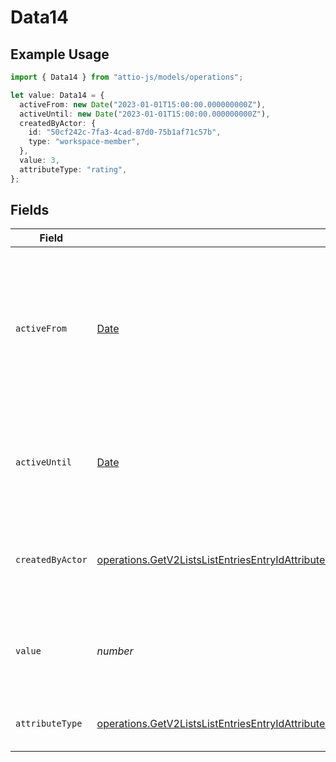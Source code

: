 # Data14

## Example Usage

```typescript
import { Data14 } from "attio-js/models/operations";

let value: Data14 = {
  activeFrom: new Date("2023-01-01T15:00:00.000000000Z"),
  activeUntil: new Date("2023-01-01T15:00:00.000000000Z"),
  createdByActor: {
    id: "50cf242c-7fa3-4cad-87d0-75b1af71c57b",
    type: "workspace-member",
  },
  value: 3,
  attributeType: "rating",
};
```

## Fields

| Field                                                                                                                                                                                                                                                                                                                  | Type                                                                                                                                                                                                                                                                                                                   | Required                                                                                                                                                                                                                                                                                                               | Description                                                                                                                                                                                                                                                                                                            | Example                                                                                                                                                                                                                                                                                                                |
| ---------------------------------------------------------------------------------------------------------------------------------------------------------------------------------------------------------------------------------------------------------------------------------------------------------------------- | ---------------------------------------------------------------------------------------------------------------------------------------------------------------------------------------------------------------------------------------------------------------------------------------------------------------------- | ---------------------------------------------------------------------------------------------------------------------------------------------------------------------------------------------------------------------------------------------------------------------------------------------------------------------- | ---------------------------------------------------------------------------------------------------------------------------------------------------------------------------------------------------------------------------------------------------------------------------------------------------------------------- | ---------------------------------------------------------------------------------------------------------------------------------------------------------------------------------------------------------------------------------------------------------------------------------------------------------------------- |
| `activeFrom`                                                                                                                                                                                                                                                                                                           | [Date](https://developer.mozilla.org/en-US/docs/Web/JavaScript/Reference/Global_Objects/Date)                                                                                                                                                                                                                          | :heavy_check_mark:                                                                                                                                                                                                                                                                                                     | The point in time at which this value was made "active". `active_from` can be considered roughly analogous to `created_at`.                                                                                                                                                                                            | 2023-01-01T15:00:00.000000000Z                                                                                                                                                                                                                                                                                         |
| `activeUntil`                                                                                                                                                                                                                                                                                                          | [Date](https://developer.mozilla.org/en-US/docs/Web/JavaScript/Reference/Global_Objects/Date)                                                                                                                                                                                                                          | :heavy_check_mark:                                                                                                                                                                                                                                                                                                     | The point in time at which this value was deactivated. If `null`, the value is active.                                                                                                                                                                                                                                 | 2023-01-01T15:00:00.000000000Z                                                                                                                                                                                                                                                                                         |
| `createdByActor`                                                                                                                                                                                                                                                                                                       | [operations.GetV2ListsListEntriesEntryIdAttributesAttributeValuesDataEntriesAttributesValuesResponse200ApplicationJSONResponseBody14CreatedByActor](../../models/operations/getv2listslistentriesentryidattributesattributevaluesdataentriesattributesvaluesresponse200applicationjsonresponsebody14createdbyactor.md) | :heavy_check_mark:                                                                                                                                                                                                                                                                                                     | The actor that created this value.                                                                                                                                                                                                                                                                                     | {<br/>"type": "workspace-member",<br/>"id": "50cf242c-7fa3-4cad-87d0-75b1af71c57b"<br/>}                                                                                                                                                                                                                               |
| `value`                                                                                                                                                                                                                                                                                                                | *number*                                                                                                                                                                                                                                                                                                               | :heavy_check_mark:                                                                                                                                                                                                                                                                                                     | A number between 0 and 5 (inclusive) to represent a star rating.                                                                                                                                                                                                                                                       | 3                                                                                                                                                                                                                                                                                                                      |
| `attributeType`                                                                                                                                                                                                                                                                                                        | [operations.GetV2ListsListEntriesEntryIdAttributesAttributeValuesDataEntriesAttributesValuesResponse200ApplicationJSONResponseBody14AttributeType](../../models/operations/getv2listslistentriesentryidattributesattributevaluesdataentriesattributesvaluesresponse200applicationjsonresponsebody14attributetype.md)   | :heavy_check_mark:                                                                                                                                                                                                                                                                                                     | The attribute type of the value.                                                                                                                                                                                                                                                                                       | rating                                                                                                                                                                                                                                                                                                                 |